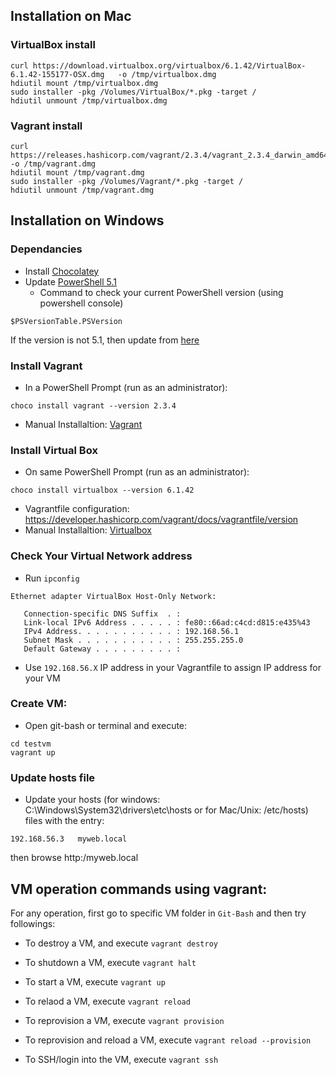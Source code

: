 ## Installation on Mac
### VirtualBox install
```
curl https://download.virtualbox.org/virtualbox/6.1.42/VirtualBox-6.1.42-155177-OSX.dmg   -o /tmp/virtualbox.dmg
hdiutil mount /tmp/virtualbox.dmg
sudo installer -pkg /Volumes/VirtualBox/*.pkg -target /
hdiutil unmount /tmp/virtualbox.dmg
```

### Vagrant install
```
curl https://releases.hashicorp.com/vagrant/2.3.4/vagrant_2.3.4_darwin_amd64.dmg -o /tmp/vagrant.dmg
hdiutil mount /tmp/vagrant.dmg
sudo installer -pkg /Volumes/Vagrant/*.pkg -target /
hdiutil unmount /tmp/vagrant.dmg
```

## Installation on Windows

### Dependancies
* Install [Chocolatey](https://chocolatey.org/install)
* Update [PowerShell 5.1](https://docs.microsoft.com/en-us/powershell/wmf/5.1/install-configure)
   - Command to check your current PowerShell version (using powershell console)
```
$PSVersionTable.PSVersion
```
If the version is not 5.1, then update from [here](https://docs.microsoft.com/en-us/powershell/wmf/5.1/install-configure)


### Install Vagrant
* In a PowerShell Prompt (run as an administrator):
```
choco install vagrant --version 2.3.4
```
* Manual Installaltion: [Vagrant](https://developer.hashicorp.com/vagrant/downloads)

### Install Virtual Box
* On same PowerShell Prompt (run as an administrator):
```
choco install virtualbox --version 6.1.42
```
* Vagrantfile configuration: https://developer.hashicorp.com/vagrant/docs/vagrantfile/version
* Manual Installaltion: [Virtualbox](https://www.virtualbox.org/wiki/Download_Old_Builds_6_1)


### Check Your Virtual Network address
- Run `ipconfig`
```
Ethernet adapter VirtualBox Host-Only Network:

   Connection-specific DNS Suffix  . :
   Link-local IPv6 Address . . . . . : fe80::66ad:c4cd:d815:e435%43
   IPv4 Address. . . . . . . . . . . : 192.168.56.1
   Subnet Mask . . . . . . . . . . . : 255.255.255.0
   Default Gateway . . . . . . . . . :
```
- Use `192.168.56.X` IP address in your Vagrantfile to assign IP address for your VM

### Create VM:
* Open git-bash or terminal and execute:
```
cd testvm
vagrant up
```

### Update hosts file
* Update your hosts (for windows: C:\Windows\System32\drivers\etc\hosts or for Mac/Unix: /etc/hosts) files with the entry:
```
192.168.56.3   myweb.local
```
then browse http:/myweb.local


## VM operation commands using vagrant:
For any operation, first go to specific VM folder in `Git-Bash` and then try followings:
- To destroy a VM, and execute `vagrant destroy`

- To shutdown a VM, execute `vagrant halt`

- To start a VM, execute `vagrant up`

- To relaod a VM, execute `vagrant reload`

- To reprovision a VM, execute `vagrant provision`

- To reprovision and reload a VM, execute `vagrant reload --provision`

- To SSH/login into the VM, execute `vagrant ssh`
